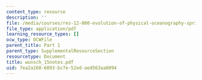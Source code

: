 ```yaml
---
content_type: resource
description: ''
file: /media/courses/res-12-000-evolution-of-physical-oceanography-spring-2007/7ea2a1686893bc7e52edaed563aa6094_wunsch_15notes.pdf
file_type: application/pdf
learning_resource_types: []
ocw_type: OCWFile
parent_title: Part 1
parent_type: SupplementalResourceSection
resourcetype: Document
title: wunsch_15notes.pdf
uid: 7ea2a168-6893-bc7e-52ed-aed563aa6094
---
```


